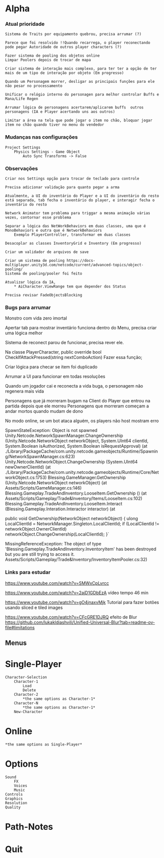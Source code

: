 # Alpha

### Atual prioridade
    Sistema de Traits por equipamento quebrou, precisa arrumar (?)

    Parece que foi resolvido !!Quando recarrega, o player reconectando pode pegar Autoridade de outros player characters (?)

    Fazer sistema de pooling dos objetos online
    Limpar Poolers depois de trocar de mapa

    Criar sistema de interação mais complexo, para ter ter a opção de ter mais de um tipo de interação por objeto (Em progresso)

    Quando um Personagem morrer, desligar as principais funções para ele não pesar no processamento

    Unificar o relógio interno do personagen para melhor controlar Buffs e Mana/Life Regen

    Arrumar lógica de personagens acertarem/aplicarem buffs  outros personagens (IA e Player acertando uns aos outros)

    Limitar a área na tela que pode jogar o item no chão, bloquar jogar item no chão quando tiver no menu do vendedor

    

### Mudanças nas configurações
    Project Settings
        Physics Settings - Game Object
            Auto Sync Transforms -> False

### Observações
    Criar nos Settings opção para trocar de teclado para controle
    
    Precisa adicionar validação para quanto pegar a arma
    
    Atualmente, a UI do inventário do Player e a UI do inventário do resto está separada, tab fecha o inventário do player, e interagir fecha o inventário do resto
    
    Network Animator tem problema para triggar a mesma animação várias vezes, contornar esse problema

    Separar a lógica das NetWorkBehaviors em duas classes, uma que é MonoBehaviors e outra que é NetworkBehaviors
        Exemplo PlayerController, transformar em duas classes

    Desacoplar as classes InventoryGrid e Inventory (Em progresso)

    Criar um validador de arquivos de save

    Criar um sistema de pooling https://docs-multiplayer.unity3d.com/netcode/current/advanced-topics/object-pooling/
    Sistema de pooling/pooler foi feito

    Atualizar lógica da IA,
        * AiCharacter.ViewRange tem que depender dos Status

    Precisa revisar FadeObjectsBlocking
    

### Bugs para arrumar

Monstro com vida zero imortal

Apertar tab para mostrar inventário funciona dentro do Menu, precisa criar uma lógica melhor

Sistema de reconect parou de funcionar, precisa rever ele.

Na classe PlayerCharacter, 
public override bool CheckIfAttackPressed(string nextComboAction)
Fazer essa função;

Criar lógica para checar se item foi duplicado

Arrumar a UI para funcionar em todas resoluções

Quando um jogador cai e reconecta a vida buga, o personagem não regenera mais vida

Personagens que já morreram bugam na Client do Player que entrou na partida depois que ele morreu
Personagens que morreram começam a andar mortos quando mudam de dono

No modo online, se um bot ataca alguém, os players não host mostram erro

SpawnStateException: Object is not spawned
Unity.Netcode.NetworkSpawnManager.ChangeOwnership (Unity.Netcode.NetworkObject networkObject, System.UInt64 clientId, System.Boolean isAuthorized, System.Boolean isRequestApproval) (at ./Library/PackageCache/com.unity.netcode.gameobjects/Runtime/Spawning/NetworkSpawnManager.cs:623)
Unity.Netcode.NetworkObject.ChangeOwnership (System.UInt64 newOwnerClientId) (at ./Library/PackageCache/com.unity.netcode.gameobjects/Runtime/Core/NetworkObject.cs:1753)
Blessing.GameManager.GetOwnership (Unity.Netcode.NetworkObject networkObject) (at Assets/Scripts/GameManager.cs:146)
Blessing.Gameplay.TradeAndInventory.LooseItem.GetOwnership () (at Assets/Scripts/Gameplay/Trade&Inventory/Items/LooseItem.cs:102)
Blessing.Gameplay.TradeAndInventory.LooseItem.Interact (Blessing.Gameplay.Interation.Interactor interactor) (at 

public void GetOwnership(NetworkObject networkObject)
{
    ulong LocalClientId = NetworkManager.Singleton.LocalClientId;
    if (LocalClientId != networkObject.OwnerClientId)
        networkObject.ChangeOwnership(LocalClientId);
}`

MissingReferenceException: The object of type 'Blessing.Gameplay.TradeAndInventory.InventoryItem' has been destroyed but you are still trying to access it.
Assets/Scripts/Gameplay/Trade&Inventory/InventoryItemPooler.cs:32)

### Links para estudar
https://www.youtube.com/watch?v=SMWxCpLvrcc

https://www.youtube.com/watch?v=2ajD1GDbEzA vídeo tempo 46 min

https://www.youtube.com/watch?v=gO4jnaxvMjk Tutorial para fazer botões usando sliced e tiled images

https://www.youtube.com/watch?v=CFcGRE1DJRQ efeito de Blur
https://github.com/lukakldiashvili/Unified-Universal-Blur?tab=readme-ov-file#limitations

## Menus
# Single-Player
    Character-Selection
        Character-1 
            Load 
            Delete 
        Character-2 
            *the same options as Character-1* 
        Character-N 
            *the same options as Character-1*
        New-Character
# Online 
    *the same options as Single-Player* 
# Options 
    Sound 
        FX 
        Voices 
        Music 
    Controls 
    Graphics 
    Resolution 
    Quality 
# Path-Notes 
# Quit 